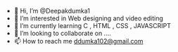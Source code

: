 - 👋 Hi, I’m @Deepakdumka1
- 👀 I’m interested in Web designing and video editing
- 🌱 I’m currently learning C , HTML , CSS , JAVASCRIPT
- 💞️ I’m looking to collaborate on ....
- 📫 How to reach me ddumka102@gmail.com

<!---
Deepakdumka1/Deepakdumka1 is a ✨ special ✨ repository because its `README.md` (this file) appears on your GitHub profile.
You can click the Preview link to take a look at your changes.
--->

